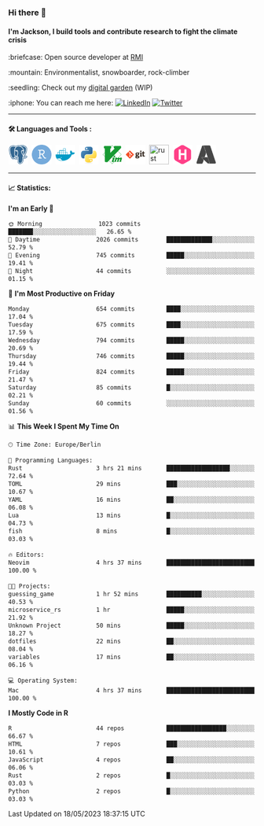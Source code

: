 ### Hi there :wave:
#### I'm Jackson, I build tools and contribute research to fight the climate crisis
<p> :briefcase: Open source developer at <a href="https://rmi.org/" alt="RMI">RMI</a></p>
<p> :mountain: Environmentalist, snowboarder, rock-climber</p>
<p> :seedling: Check out my <a href="https://jdhoffa.github.io/" alt="digital garden">digital garden</a> (WIP) </p>

<p>
:iphone: You can reach me here:
<a href="https://www.linkedin.com/in/jackson-hoffart/"><img src="https://img.shields.io/badge/LinkedIn-0A66C2?logo=linkedin&logoColor=fff&style=flat-square" alt="LinkedIn"/></a>
<a href="https://twitter.com/jdhoffart"><img src="https://img.shields.io/badge/Twitter-1D9BF0?logo=twitter&logoColor=fff&style=flat-square" alt="Twitter"/></a>
</p>

---

#### :hammer_and_wrench: Languages and Tools :
<div>
 <a href="https://www.postgresql.org/"><img src="https://github.com/devicons/devicon/blob/master/icons/postgresql/postgresql-plain.svg" title="postgresql" **alt="postgresql" width="40" height="40"/></a>&nbsp;
 <a href="https://posit.co/downloads/"><img src="https://github.com/devicons/devicon/blob/master/icons/rstudio/rstudio-plain.svg" title="rstudio" **alt="RStudio" width="40" height="40"/></a>&nbsp;
 <a href="https://www.docker.com/"><img src="https://github.com/devicons/devicon/blob/master/icons/docker/docker-plain.svg" title="docker" **alt="docker" width="40" height="40"/></a>&nbsp;
 <a href="https://www.python.org/"><img src="https://github.com/devicons/devicon/blob/master/icons/python/python-original.svg" title="python" **alt="python" width="40" height="40"/></a>&nbsp; 
 <a href="https://www.vim.org/"><img src="https://github.com/devicons/devicon/blob/master/icons/vim/vim-plain.svg" title="vim" **alt="vim" width="40" height="40"/></a>&nbsp;
 <a href="https://git-scm.com/"><img src="https://github.com/devicons/devicon/blob/master/icons/git/git-original-wordmark.svg" title="git" **alt="git" width="40" height="40"/></a>&nbsp;
 <a href="https://www.rust-lang.org/"><img src="https://rustacean.net/assets/rustacean-flat-noshadow.svg" title="rust" **alt="rust" width="40" height="40"/></a>&nbsp;
 <a href="https://gohugo.io/"><img src="https://github.com/devicons/devicon/blob/master/icons/hugo/hugo-plain.svg" title="hugo" **alt="hugo" width="40" height="40"/></a>&nbsp;
 <a href="https://azure.microsoft.com/"><img src="https://github.com/devicons/devicon/blob/master/icons/azure/azure-plain.svg" title="azure" **alt="azure" width="40" height="40"/></a>
</div>

---
  
  

#### :chart_with_upwards_trend: Statistics:

 
<!--START_SECTION:waka-->
**I'm an Early 🐤** 

```text
🌞 Morning                1023 commits        ███████░░░░░░░░░░░░░░░░░░   26.65 % 
🌆 Daytime                2026 commits        █████████████░░░░░░░░░░░░   52.79 % 
🌃 Evening                745 commits         █████░░░░░░░░░░░░░░░░░░░░   19.41 % 
🌙 Night                  44 commits          ░░░░░░░░░░░░░░░░░░░░░░░░░   01.15 % 
```
📅 **I'm Most Productive on Friday** 

```text
Monday                   654 commits         ████░░░░░░░░░░░░░░░░░░░░░   17.04 % 
Tuesday                  675 commits         ████░░░░░░░░░░░░░░░░░░░░░   17.59 % 
Wednesday                794 commits         █████░░░░░░░░░░░░░░░░░░░░   20.69 % 
Thursday                 746 commits         █████░░░░░░░░░░░░░░░░░░░░   19.44 % 
Friday                   824 commits         █████░░░░░░░░░░░░░░░░░░░░   21.47 % 
Saturday                 85 commits          █░░░░░░░░░░░░░░░░░░░░░░░░   02.21 % 
Sunday                   60 commits          ░░░░░░░░░░░░░░░░░░░░░░░░░   01.56 % 
```


📊 **This Week I Spent My Time On** 

```text
🕑︎ Time Zone: Europe/Berlin

💬 Programming Languages: 
Rust                     3 hrs 21 mins       ██████████████████░░░░░░░   72.64 % 
TOML                     29 mins             ███░░░░░░░░░░░░░░░░░░░░░░   10.67 % 
YAML                     16 mins             ██░░░░░░░░░░░░░░░░░░░░░░░   06.08 % 
Lua                      13 mins             █░░░░░░░░░░░░░░░░░░░░░░░░   04.73 % 
fish                     8 mins              █░░░░░░░░░░░░░░░░░░░░░░░░   03.03 % 

🔥 Editors: 
Neovim                   4 hrs 37 mins       █████████████████████████   100.00 % 

🐱‍💻 Projects: 
guessing_game            1 hr 52 mins        ██████████░░░░░░░░░░░░░░░   40.53 % 
microservice_rs          1 hr                █████░░░░░░░░░░░░░░░░░░░░   21.92 % 
Unknown Project          50 mins             █████░░░░░░░░░░░░░░░░░░░░   18.27 % 
dotfiles                 22 mins             ██░░░░░░░░░░░░░░░░░░░░░░░   08.04 % 
variables                17 mins             ██░░░░░░░░░░░░░░░░░░░░░░░   06.16 % 

💻 Operating System: 
Mac                      4 hrs 37 mins       █████████████████████████   100.00 % 
```

**I Mostly Code in R** 

```text
R                        44 repos            █████████████████░░░░░░░░   66.67 % 
HTML                     7 repos             ███░░░░░░░░░░░░░░░░░░░░░░   10.61 % 
JavaScript               4 repos             ██░░░░░░░░░░░░░░░░░░░░░░░   06.06 % 
Rust                     2 repos             █░░░░░░░░░░░░░░░░░░░░░░░░   03.03 % 
Python                   2 repos             █░░░░░░░░░░░░░░░░░░░░░░░░   03.03 % 
```




 Last Updated on 18/05/2023 18:37:15 UTC
<!--END_SECTION:waka-->
